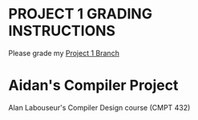 PROJECT 1 GRADING INSTRUCTIONS
====================================
Please grade my [Project 1 Branch](https://github.com/AidanCarr1/Compiler/tree/Project-1)

# Aidan's Compiler Project
Alan Labouseur's Compiler Design course (CMPT 432)